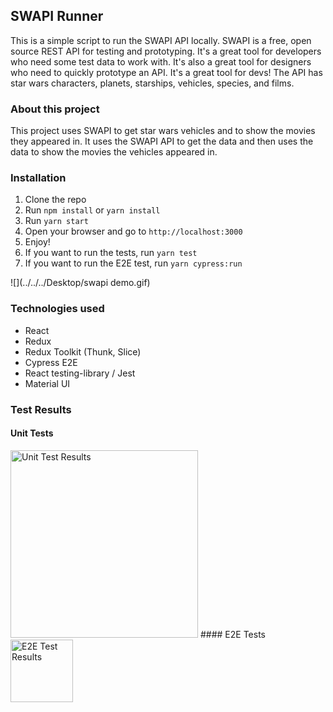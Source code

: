 ## SWAPI Runner
This is a simple script to run the SWAPI API locally.
SWAPI is a free, open source REST API for testing and prototyping. It's a great tool for developers who need some test data to work with. It's also a great tool for designers who need to quickly prototype an API. It's a great tool for devs!
The API has star wars characters, planets, starships, vehicles, species, and films.

### About this project
This project uses SWAPI to get star wars vehicles and to show the movies they appeared in. It uses the SWAPI API to get the data and then uses the data to show the movies the vehicles appeared in.

### Installation
1. Clone the repo
2. Run `npm install` or `yarn install`
3. Run `yarn start`
4. Open your browser and go to `http://localhost:3000`
5. Enjoy!
6. If you want to run the tests, run `yarn test`
7. If you want to run the E2E test, run `yarn cypress:run`


![](../../../Desktop/swapi demo.gif)

### Technologies used
- React
- Redux
- Redux Toolkit (Thunk, Slice)
- Cypress E2E
- React testing-library / Jest
- Material UI

### Test Results
#### Unit Tests
<img src="../../../Desktop/swapi unit test.jpg" title="Unit Test Results" width="300"/>
#### E2E Tests
<img height="100" src="../../../Desktop/swapi e2e.jpg" title="E2E Test Results"/>
